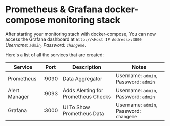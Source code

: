 # Prometheus & Grafana docker-compose monitoring stack

After starting your monitoring stach with docker-compose, You can now access the Grafana dashboard at `http://<Host IP Address>:3000` *Username: `admin`, Password: `changeme`*.

Here's a list of all the services that are created:

| Service | Port | Description | Notes |
| --- |:---:| --- | --- |
| Prometheus | :9090 | Data Aggregator | Username: `admin`, Password: `admin` |
| Alert Manager | :9093 | Adds Alerting for Prometheus Checks | Username: `admin`, Password: `admin` |
| Grafana | :3000 | UI To Show Prometheus Data | Username: `admin`, Password: `changeme`|